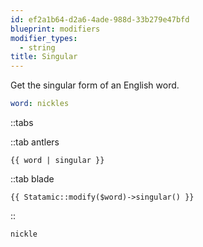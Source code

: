 ```yaml
---
id: ef2a1b64-d2a6-4ade-988d-33b279e47bfd
blueprint: modifiers
modifier_types:
  - string
title: Singular
---
```

Get the singular form of an English word.

```yaml
word: nickles
```

::tabs

::tab antlers
```antlers
{{ word | singular }}
```
::tab blade
```blade
{{ Statamic::modify($word)->singular() }}
```
::

```html
nickle
```
